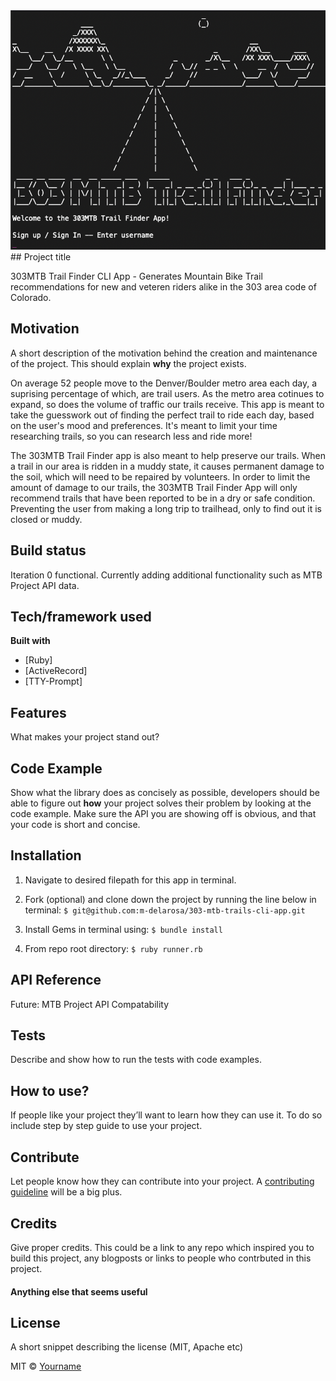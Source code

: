 <img src='https://github.com/m-delarosa/303-mtb-trails-cli-app/blob/master/design/images/303TF_log_in.png' />
## Project title

303MTB Trail Finder CLI App - Generates Mountain Bike Trail recommendations for new and veteren riders alike in the 303 area code of Colorado.

## Motivation

A short description of the motivation behind the creation and maintenance of the project. This should explain **why** the project exists.

On average 52 people move to the Denver/Boulder metro area each day, a suprising percentage of which, are trail users. As the metro area cotinues to expand, so does the volume of traffic our trails receive. This app is meant to take the guesswork out of finding the perfect trail to ride each day, based on the user's mood and preferences. It's meant to limit your time researching trails, so you can research less and ride more!

The 303MTB Trail Finder app is also meant to help preserve our trails. When a trail in our area is ridden in a muddy state, it causes permanent damage to the soil, which will need to be repaired by volunteers. In order to limit the amount of damage to our trails, the 303MTB Trail Finder App will only recommend trails that have been reported to be in a dry or safe condition. Preventing the user from making a long trip to trailhead, only to find out it is closed or muddy.

## Build status

Iteration 0 functional. Currently adding additional functionality such as MTB Project API data.

## Tech/framework used

<b>Built with</b>

- [Ruby]
- [ActiveRecord]
- [TTY-Prompt]

## Features

What makes your project stand out?

## Code Example

Show what the library does as concisely as possible, developers should be able to figure out **how** your project solves their problem by looking at the code example. Make sure the API you are showing off is obvious, and that your code is short and concise.

## Installation

1. Navigate to desired filepath for this app in terminal.
2. Fork (optional) and clone down the project by running the line below in terminal:
   `$ git@github.com:m-delarosa/303-mtb-trails-cli-app.git`

3. Install Gems in terminal using:
   `$ bundle install`

4. From repo root directory:
   `$ ruby runner.rb`

## API Reference

Future: MTB Project API Compatability

## Tests

Describe and show how to run the tests with code examples.

## How to use?

If people like your project they’ll want to learn how they can use it. To do so include step by step guide to use your project.

## Contribute

Let people know how they can contribute into your project. A [contributing guideline](https://github.com/zulip/zulip-electron/blob/master/CONTRIBUTING.md) will be a big plus.

## Credits

Give proper credits. This could be a link to any repo which inspired you to build this project, any blogposts or links to people who contrbuted in this project.

#### Anything else that seems useful

## License

A short snippet describing the license (MIT, Apache etc)

MIT © [Yourname]()
